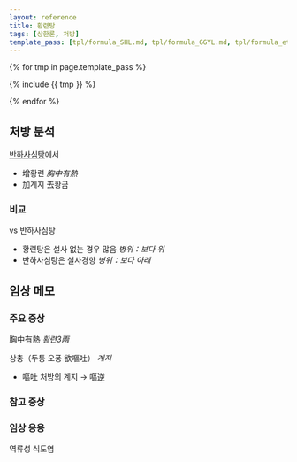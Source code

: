 ```yaml
---
layout: reference
title: 황련탕
tags: [상한론, 처방]
template_pass: [tpl/formula_SHL.md, tpl/formula_GGYL.md, tpl/formula_etc.md]
---
```



{% for tmp in page.template_pass %}

{% include {{ tmp }} %}

{% endfor %}

## 처방 분석

[반하사심탕]({{site.formulaurl}}/반하사심탕)에서
* 增황련 _胸中有熱_
* 加계지 去황금

### 비교

vs 반하사심탕
* 황련탕은 설사 없는 경우 많음 _병위：보다 위_
* 반하사심탕은 설사경향 _병위：보다 아래_


## 임상 메모


### 주요 증상

胸中有熱 _황련3兩_

상충（두통 오풍 欲嘔吐） _계지_
* 嘔吐 처방의 계지 → 嘔逆

### 참고 증상


### 임상 응용

역류성 식도염
